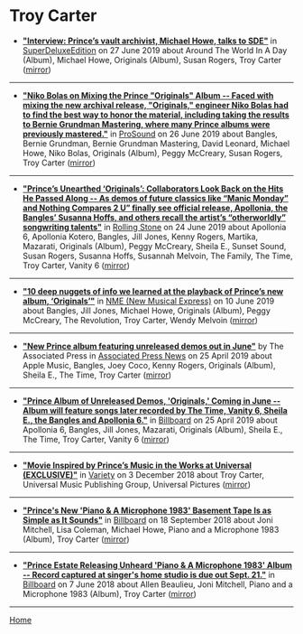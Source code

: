 # Troy Carter

 - [**"Interview: Prince’s vault archivist, Michael Howe, talks to SDE"**](http://www.superdeluxeedition.com/interview/princes-archivist-michael-howe-talks-to-sde/) in [SuperDeluxeEdition](http://www.superdeluxeedition.com/) on 27 June 2019 about Around The World In A Day (Album), Michael Howe, Originals (Album), Susan Rogers, Troy Carter ([mirror](https://web.archive.org/web/*/http://www.superdeluxeedition.com/interview/princes-archivist-michael-howe-talks-to-sde/))

----

 - [**"Niko Bolas on Mixing the Prince "Originals" Album -- Faced with mixing the new archival release, "Originals," engineer Niko Bolas had to find the best way to honor the material, including taking the results to Bernie Grundman Mastering, where many Prince albums were previously mastered."**](https://www.prosoundnetwork.com/recording/princes-originals-mastered-by-grundman) in [ProSound](https://www.prosoundnetwork.com/) on 26 June 2019 about Bangles, Bernie Grundman, Bernie Grundman Mastering, David Leonard, Michael Howe, Niko Bolas, Originals (Album), Peggy McCreary, Susan Rogers, Troy Carter ([mirror](https://web.archive.org/web/*/https://www.prosoundnetwork.com/recording/princes-originals-mastered-by-grundman))

----

 - [**"Prince’s Unearthed ‘Originals’: Collaborators Look Back on the Hits He Passed Along -- As demos of future classics like “Manic Monday” and Nothing Compares 2 U” finally see official release, Apollonia, the Bangles’ Susanna Hoffs, and others recall the artist’s “otherworldly” songwriting talents"**](https://www.rollingstone.com/music/music-features/prince-originals-interview-842940/) in [Rolling Stone](https://www.rollingstone.com/) on 24 June 2019 about Apollonia 6, Apollonia Kotero, Bangles, Jill Jones, Kenny Rogers, Martika, Mazarati, Originals (Album), Peggy McCreary, Sheila E., Sunset Sound, Susan Rogers, Susanna Hoffs, Susannah Melvoin, The Family, The Time, Troy Carter, Vanity 6 ([mirror](https://web.archive.org/web/*/https://www.rollingstone.com/music/music-features/prince-originals-interview-842940/))

----

 - [**"10 deep nuggets of info we learned at the playback of Prince’s new album, ‘Originals’"**](https://www.nme.com/blogs/11-things-we-learned-at-playback-new-prince-album-2506506) in [NME (New Musical Express)](https://www.nme.com/) on 10 June 2019 about Bangles, Jill Jones, Michael Howe, Originals (Album), Peggy McCreary, The Revolution, Troy Carter, Wendy Melvoin ([mirror](https://web.archive.org/web/*/https://www.nme.com/blogs/11-things-we-learned-at-playback-new-prince-album-2506506))

----

 - [**"New Prince album featuring unreleased demos out in June"**](https://www.apnews.com/f60b62d07cd74a92aec4ceb6d9c338f1) by The Associated Press in [Associated Press News](https://www.apnews.com/) on 25 April 2019 about Apple Music, Bangles, Joey Coco, Kenny Rogers, Originals (Album), Sheila E., The Time, Troy Carter ([mirror](https://web.archive.org/web/*/https://www.apnews.com/f60b62d07cd74a92aec4ceb6d9c338f1))

----

 - [**"Prince Album of Unreleased Demos, 'Originals,' Coming in June -- Album will feature songs later recorded by The Time, Vanity 6, Sheila E., the Bangles and Apollonia 6."**](https://www.billboard.com/articles/columns/rock/8508690/prince-album-unreleased-demos-originals) in [Billboard](https://www.billboard.com/) on 25 April 2019 about Apollonia 6, Bangles, Jill Jones, Mazarati, Originals (Album), Sheila E., The Time, Troy Carter, Vanity 6 ([mirror](https://web.archive.org/web/*/https://www.billboard.com/articles/columns/rock/8508690/prince-album-unreleased-demos-originals))

----

 - [**"Movie Inspired by Prince’s Music in the Works at Universal (EXCLUSIVE)"**](https://variety.com/2018/film/news/universal-original-movie-inspired-by-princes-music-1203067739/) in [Variety](https://variety.com/) on 3 December 2018 about Troy Carter, Universal Music Publishing Group, Universal Pictures ([mirror](https://web.archive.org/web/*/https://variety.com/2018/film/news/universal-original-movie-inspired-by-princes-music-1203067739/))

----

 - [**"Prince's New 'Piano & A Microphone 1983' Basement Tape Is as Simple as It Sounds"**](https://www.billboard.com/articles/news/8475824/prince-piano-and-a-microphone-1983-album) in [Billboard](https://www.billboard.com/) on 18 September 2018 about Joni Mitchell, Lisa Coleman, Michael Howe, Piano and a Microphone 1983 (Album), Troy Carter ([mirror](https://web.archive.org/web/*/https://www.billboard.com/articles/news/8475824/prince-piano-and-a-microphone-1983-album))

----

 - [**"Prince Estate Releasing Unheard 'Piano & A Microphone 1983' Album -- Record captured at singer's home studio is due out Sept. 21."**](https://www.billboard.com/articles/columns/rock/8459820/prince-estate-releasing-unheard-piano-a-microphone-1983-album) in [Billboard](https://www.billboard.com/) on 7 June 2018 about Allen Beaulieu, Joni Mitchell, Piano and a Microphone 1983 (Album), Troy Carter ([mirror](https://web.archive.org/web/*/https://www.billboard.com/articles/columns/rock/8459820/prince-estate-releasing-unheard-piano-a-microphone-1983-album))

----

[Home](../)
